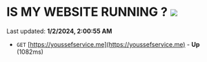 # IS MY WEBSITE RUNNING ? [![](https://img.shields.io/static/v1?label=Sponsor&message=%E2%9D%A4&logo=GitHub&color=%23fe8e86)](https://github.com/sponsors/<username>)

Last updated: **1/2/2024, 2:00:55 AM**

- `GET` [https://youssefservice.me](https://youssefservice.me) - **Up** (1082ms)
